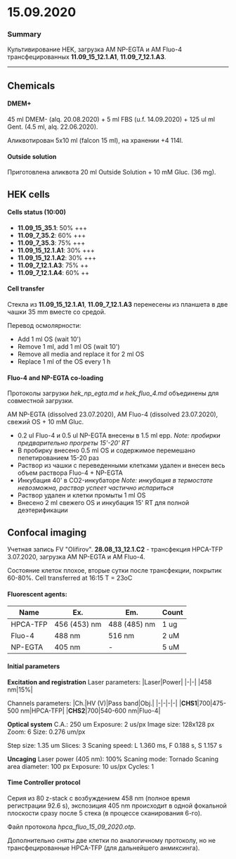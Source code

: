15.09.2020
==========

### Summary 
Культивирование HEK, загрузка AM NP-EGTA и AM Fluo-4 трансфецированных **11.09_15_12.1.A1**, **11.09_7_12.1.A3**.

---

## Chemicals
#### DMEM+
45 ml DMEM- (alq. 20.08.2020) + 5 ml FBS (u.f. 14.09.2020) + 125 ul ml Gent. (4.5 ml, alq. 22.06.2020).

Аликвотирован 5x10 ml (falcon 15 ml), на хранении +4 114l.

#### Outside solution
Приготовлена аликвота 20 ml Outside Solution + 10 mM Gluc. (36 mg).


## HEK cells
#### Cells status (10:00)
- **11.09_15_35.1**: 50% +++
- **11.09_7_35.2**: 60% +++
- **11.09_7_35.3**: 75% +++
- **11.09_15_12.1.A1**: 30% +++
- **11.09_15_12.1.A2**: 30% +++
- **11.09_7_12.1.A3**: 75% ++
- **11.09_7_12.1.A4**: 60% ++

#### Cell transfer 
Стекла из **11.09_15_12.1.A1**, **11.09_7_12.1.A3** перенесены из планшета в две чашки 35 mm вместе со средой.

Перевод осмолярности:
- Add 1 ml OS (wait 10')
- Remove 1 ml, add 1 ml OS (wait 10')
- Remove all media and replace it for 2 ml OS
- Replace 1 ml of the OS every 1 h

#### Fluo-4 and NP-EGTA co-loading
Протоколы загрузки *hek_np_egta.md* и *hek_fluo_4.md* объединены для совместной загрузки.

AM NP-EGTA (dissolved 23.07.2020), AM Fluo-4 (dissolved 23.07.2020), свежий OS + 10 mM Gluc.

- 0.2 ul Fluo-4 и 0.5 ul NP-EGTA внесены в 1.5 ml epp.
*Note: пробирки предварительно прогреты 15'-20' RT*
- В пробирку внесено 0.5 ml OS и содержимое перемешано пепетированием 15-20 раз
- Раствор из чашки с переведенными клетками удален и внесен весь объем раствора Fluo-4 + NP-EGTA
- Инкубация 40' в CO2-инкубаторе
*Note: инкубация в термостате невозможна, раствор успеет частично испариться*
- Раствор удален и клетки промыты 1 ml OS
- Внесено 2 ml свежего OS и инкубация 15' RT для полной деэтерификации


## Confocal imaging
Учетная запись FV "Olifirov".
**28.08_13_12.1.С2** - трансфекция HPCA-TFP 3.07.2020, загрузка AM NP-EGTA и AM Fluo-4.

Состояние клеток плохое, вторые сутки после трансфекции, покрытик 60-80%.
Cell transferred at 16:15
T = 23oC

#### Fluorescent agents:
|Name|Ex.|Em.|Count|
|-|-|-|-|
|HPCA-TFP|456 (453) nm|488 (485) nm|1 ug|
|Fluo-4|488 nm|516 nm|2 uM|
|NP-EGTA|405 nm|-|5 uM|

#### Initial parameters 
**Excitation and registration**
Laser parameters:
|Laser|Power|
|-|-|
|458 nm|15%|

Channels parameters:
|Ch.|HV (V)|Pass band|Obj.|
|-|-|-|-|
|**CHS1**|700|475-500 nm|HPCA-TFP|
|**CHS2**|700|540-600 nm|Fluo-4|


**Optical system**
C.A.: 250 um
Exposure: 2 us/px
Image size: 128x128 px
Zoom: 6
Size: 0.276 um/px

Step size: 1.35 um
Slices: 3
Scaning speed: L 1.360 ms, F 0.188 s, S 1.157 s

**Uncaging**
Laser power (405 nm): 100%
Scaning mode: Tornado
Scaning area diameter: 100 px
Exposure: 10 us/px
Cycles: 1

#### Time Controller protocol
Серия из 80 z-stack с возбуждением 458 nm (полное время регистрации 92.6 s), экспозиция 405 nm происходит в одной фокальной плоскости сразу после 5 стека (в процессе сканирования 6-го).

Файл протокола *hpca_fluo_15_09_2020.otp*.

Дополнительно сняты две клетки по аналогичному протоколу, но не трансфецированные HPCA-TFP (для дальнейшего анмиксинга).


